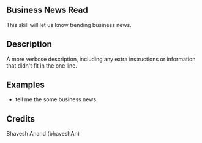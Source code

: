 ## Business News Read
This skill will let us know trending business news.

## Description 
A more verbose description, including any extra instructions or
information that didn't fit in the one line.

## Examples 
* tell me the some business news

## Credits 
Bhavesh Anand (bhaveshAn)
